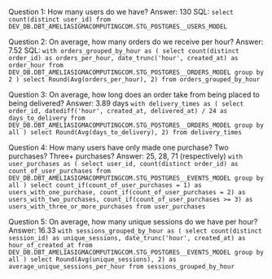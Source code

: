 Question 1: How many users do we have?
    Answer: 130
       SQL:
            ```
            select 
                count(distinct user_id)
            from
                DEV_DB.DBT_AMELIASIGMACOMPUTINGCOM.STG_POSTGRES__USERS_MODEL
            ```

Question 2: On average, how many orders do we receive per hour?
    Answer: 7.52
       SQL:
            ```
            with orders_grouped_by_hour as (
                select
                    count(distinct order_id) as orders_per_hour,
                    date_trunc('hour', created_at) as order_hour
                from
                    DEV_DB.DBT_AMELIASIGMACOMPUTINGCOM.STG_POSTGRES__ORDERS_MODEL
                group by 2
            )
            select Round(Avg(orders_per_hour), 2)
            from orders_grouped_by_hour
            ```

Question 3: On average, how long does an order take from being placed to being delivered?
    Answer: 3.89 days
    ```
    with delivery_times as (
        select
            order_id,
            datediff('hour', created_at, delivered_at) / 24 as days_to_delivery
        from
            DEV_DB.DBT_AMELIASIGMACOMPUTINGCOM.STG_POSTGRES__ORDERS_MODEL
        group by all
    )
    select Round(Avg(days_to_delivery), 2)
    from delivery_times
    ```
    
Question 4: How many users have only made one purchase? Two purchases? Three+ purchases?
    Answer: 25, 28, 71 (respectively)
    ```
    with user_purchases as (
        select
            user_id,
            count(distinct order_id) as count_of_user_purchases
        from
            DEV_DB.DBT_AMELIASIGMACOMPUTINGCOM.STG_POSTGRES__EVENTS_MODEL
        group by all
    )
    select
        count_if(count_of_user_purchases = 1) as users_with_one_purchase,
        count_if(count_of_user_purchases = 2) as users_with_two_purchases,
        count_if(count_of_user_purchases >= 3) as users_with_three_or_more_purchases
    from
        user_purchases
    ```

Question 5: On average, how many unique sessions do we have per hour?
    Answer: 16.33
    ```
with sessions_grouped_by_hour as (
    select
        count(distinct session_id) as unique_sessions,
        date_trunc('hour', created_at) as hour_of_created_at
    from
        DEV_DB.DBT_AMELIASIGMACOMPUTINGCOM.STG_POSTGRES__EVENTS_MODEL
    group by all
)
select
    Round(Avg(unique_sessions), 2) as average_unique_sessions_per_hour
from
    sessions_grouped_by_hour
    ```